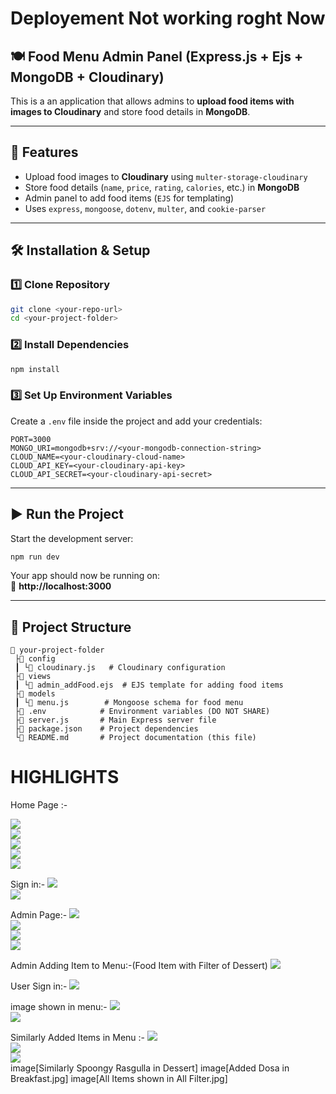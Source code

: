 # Deployement Not working roght Now
## 🍽️ Food Menu Admin Panel (Express.js + Ejs + MongoDB + Cloudinary)

This is a an application that allows admins to **upload food items with images to Cloudinary** and store food details in **MongoDB**.

---

## 🚀 Features
- Upload food images to **Cloudinary** using `multer-storage-cloudinary`
- Store food details (`name`, `price`, `rating`, `calories`, etc.) in **MongoDB**
- Admin panel to add food items (`EJS` for templating)
- Uses `express`, `mongoose`, `dotenv`, `multer`, and `cookie-parser`

---

## 🛠️ **Installation & Setup**
### 1️⃣ **Clone Repository**
```sh
git clone <your-repo-url>
cd <your-project-folder>
```

### 2️⃣ **Install Dependencies**
```sh
npm install
```

### 3️⃣ **Set Up Environment Variables**
Create a `.env` file inside the project and add your credentials:
```env
PORT=3000
MONGO_URI=mongodb+srv://<your-mongodb-connection-string>
CLOUD_NAME=<your-cloudinary-cloud-name>
CLOUD_API_KEY=<your-cloudinary-api-key>
CLOUD_API_SECRET=<your-cloudinary-api-secret>
```

---

## ▶️ **Run the Project**
Start the development server:
```sh
npm run dev
```
Your app should now be running on:  
🔗 **http://localhost:3000**

---

## 📂 **Project Structure**
```
📆 your-project-folder
 ├📛 config
 ┃ └📝 cloudinary.js   # Cloudinary configuration
 ├📛 views
 ┃ └📝 admin_addFood.ejs  # EJS template for adding food items
 ├📛 models
 ┃ └📝 menu.js        # Mongoose schema for food menu
 ├📝 .env            # Environment variables (DO NOT SHARE)
 ├📝 server.js       # Main Express server file
 ├📝 package.json    # Project dependencies
 └📝 README.md       # Project documentation (this file)
```



# HIGHLIGHTS

Home Page :-

![](1.jpg)  
![](2.jpg)  
![](3.jpg)  
![](4.jpg)  
![](5.jpg)  

Sign in:-
![](6.jpg)  
![](7.jpg)  

Admin Page:-
![](8.jpg)  
![](9.jpg)  
![](10.jpg)  
![](11.jpg)  

Admin Adding Item to Menu:-(Food Item with Filter of Dessert)
![](12.jpg)  

User Sign in:-
![](15.jpg)  

image shown in menu:-
![](13.jpg)  
![](14.jpg)  

Similarly Added Items in Menu :-
![](16.jpg)  
![](17.jpg)  
![](18.jpg)  
image[Similarly Spoongy Rasgulla in Dessert]
image[Added Dosa in Breakfast.jpg]
image[All Items shown in All Filter.jpg]


